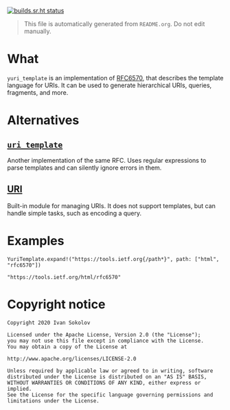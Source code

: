 [![builds.sr.ht status](https://builds.sr.ht/~sokolov/yuri_template.svg)](https://builds.sr.ht/~sokolov/yuri_template?)

> This file is automatically generated from `README.org`. Do not edit
> manually.


# What

`yuri_template` is an implementation of [RFC6570](https://tools.ietf.org/html/rfc6570), that describes the
template language for URIs. It can be used to generate hierarchical
URIs, queries, fragments, and more.


# Alternatives


## [`uri_template`](https://hex.pm/packages/uri_template)

Another implementation of the same RFC. Uses regular expressions to
parse templates and can silently ignore errors in them.


## [URI](https://hexdocs.pm/elixir/URI.html)

Built-in module for managing URIs. It does not support templates,
but can handle simple tasks, such as encoding a query.


# Examples

    YuriTemplate.expand!("https://tools.ietf.org{/path*}", path: ["html", "rfc6570"])

    "https://tools.ietf.org/html/rfc6570"


# Copyright notice

    Copyright 2020 Ivan Sokolov

    Licensed under the Apache License, Version 2.0 (the "License");
    you may not use this file except in compliance with the License.
    You may obtain a copy of the License at

    http://www.apache.org/licenses/LICENSE-2.0

    Unless required by applicable law or agreed to in writing, software
    distributed under the License is distributed on an "AS IS" BASIS,
    WITHOUT WARRANTIES OR CONDITIONS OF ANY KIND, either express or implied.
    See the License for the specific language governing permissions and
    limitations under the License.

